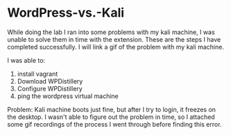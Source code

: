# WordPress-vs.-Kali
While doing the lab I ran into some problems with my kali machine, I was unable to solve them in time 
with the extension. These are the steps I have completed successfully. I will link a gif of the problem with
my kali machine.

I was able to:
  1. install vagrant
  2. Download WPDistillery
  3. Configure WPDistillery
  4. ping the wordpress virtual machine

Problem:
  Kali machine boots just fine, but after I try to login, it freezes on the desktop. I wasn't able to figure out the problem in time, so I attached some gif recordings of the process I went through before finding this error.

